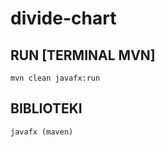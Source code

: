 # divide-chart

## RUN [TERMINAL MVN]
```
mvn clean javafx:run
```

## BIBLIOTEKI
```
javafx (maven)
```